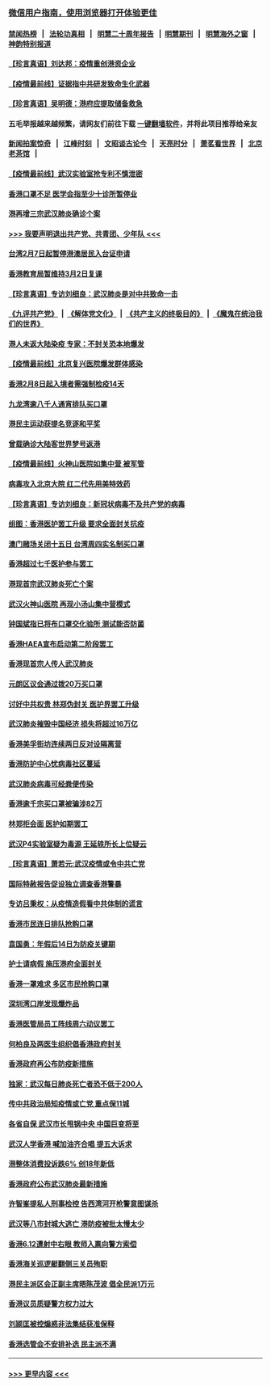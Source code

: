 ### [微信用户指南，使用浏览器打开体验更佳](https://github.com/gfw-breaker/banned-news1/blob/master/indexes/wechat-guide.md?t=0)
#### [禁闻热榜](热点新闻.md?t=0)  &nbsp;&nbsp;|&nbsp;&nbsp; [法轮功真相](https://github.com/gfw-breaker/truth/blob/master/README.md?t=0) &nbsp;&nbsp;|&nbsp;&nbsp; [明慧二十周年报告](https://github.com/gfw-breaker/mh-reports/blob/master/README.md?t=0) &nbsp;&nbsp;|&nbsp;&nbsp;[明慧期刊](https://github.com/gfw-breaker/mh-qikan) &nbsp;&nbsp;|&nbsp;&nbsp; [明慧海外之窗](https://github.com/gfw-breaker/mh-news/blob/master/README.md?t=0) &nbsp;&nbsp;|&nbsp;&nbsp; [神韵特别报道](https://github.com/gfw-breaker/mh-news/blob/master/shenyun.md?t=0)
#### [【珍言真语】刘达邦：疫情重创港资企业](../pages/nsc415/n11854274.md?t=02100222) 
#### [【疫情最前线】证据指中共研发致命生化武器](../pages/nsc415/n11853087.md?t=02100222) 
#### [【珍言真语】吴明德：港府应提取储备救急](../pages/nsc415/n11852734.md?t=02100222) 
#### 五毛举报越来越频繁，请网友们前往下载 [一键翻墙软件](https://github.com/gfw-breaker/ssr-accounts)，并将此项目推荐给亲友
#### [新闻拍案惊奇](https://github.com/gfw-breaker/banned-news1/blob/master/pages/link4.md) &nbsp;&nbsp;|&nbsp;&nbsp; [江峰时刻](https://github.com/gfw-breaker/banned-news1/blob/master/pages/link4.md) &nbsp;&nbsp;|&nbsp;&nbsp; [文昭谈古论今](https://github.com/gfw-breaker/banned-news1/blob/master/pages/link4.md) &nbsp;&nbsp;|&nbsp;&nbsp; [天亮时分](https://github.com/gfw-breaker/banned-news1/blob/master/pages/link4.md) &nbsp;&nbsp;|&nbsp;&nbsp; [萧茗看世界](https://github.com/gfw-breaker/banned-news1/blob/master/pages/link4.md) &nbsp;&nbsp;|&nbsp;&nbsp; [北京老茶馆](https://github.com/gfw-breaker/banned-news1/blob/master/pages/link4.md) &nbsp;&nbsp;|&nbsp;&nbsp; 
#### [【疫情最前线】武汉实验室抢专利不慎泄密](../pages/nsc415/n11850310.md?t=02100222) 
#### [香港口罩不足 医学会指至少十诊所暂停业](../pages/nsc415/n11850301.md?t=02100222) 
#### [港再增三宗武汉肺炎确诊个案](../pages/nsc415/n11850328.md?t=02100222) 
#### [>>> 我要声明退出共产党、共青团、少年队 <<<](https://github.com/begood0513/goodnews/blob/master/quit/letter.md) 
#### [台湾2月7日起暂停港澳居民入台证申请](../pages/nsc415/n11850304.md?t=02100222) 
#### [香港教育局暂维持3月2日复课](../pages/nsc415/n11850260.md?t=02100222) 
#### [【珍言真语】专访刘细良：武汉肺炎是对中共致命一击](../pages/nsc415/n11849934.md?t=02100222) 
#### [《九评共产党》](https://github.com/begood0513/9ping.md/blob/master/README.md) &nbsp;|&nbsp; [《解体党文化》](../../../../jtdwh.md/blob/master/README.md)  &nbsp;|&nbsp; [《共产主义的终极目的》](../../../../gczydzjmd.md/blob/master/README.md) &nbsp;|&nbsp; [《魔鬼在统治我们的世界》](../../../../mgztzwmdsj.md/blob/master/README.md) 
#### [港人未返大陆染疫 专家：不封关恐本地爆发](../pages/nsc415/n11848021.md?t=02100222) 
#### [【疫情最前线】北京复兴医院爆发群体感染](../pages/nsc415/n11847626.md?t=02100222) 
#### [香港2月8日起入境者需强制检疫14天](../pages/nsc415/n11847658.md?t=02100222) 
#### [九龙湾逾八千人通宵排队买口罩](../pages/nsc415/n11847647.md?t=02100222) 
#### [港民主运动获提名竞逐和平奖](../pages/nsc415/n11847633.md?t=02100222) 
#### [曾载确诊大陆客世界梦号返港](../pages/nsc415/n11847608.md?t=02100222) 
#### [【疫情最前线】火神山医院如集中营 被军管](../pages/nsc415/n11847524.md?t=02100222) 
#### [病毒攻入北京大院 红二代先用美特效药](../pages/nsc415/n11847427.md?t=02100222) 
#### [【珍言真语】专访刘细良：新冠状病毒不及共产党的病毒](../pages/nsc415/n11847164.md?t=02100222) 
#### [组图：香港医护罢工升级 要求全面封关抗疫](../pages/nsc415/n11844107.md?t=02100222) 
#### [澳门赌场关闭十五日 台湾周四实名制买口罩](../pages/nsc415/n11845083.md?t=02100222) 
#### [香港超过七千医护参与罢工](../pages/nsc415/n11845051.md?t=02100222) 
#### [港现首宗武汉肺炎死亡个案](../pages/nsc415/n11844998.md?t=02100222) 
#### [武汉火神山医院 再现小汤山集中营模式](../pages/nsc415/n11844763.md?t=02100222) 
#### [钟国斌指已将布口罩交化验所 测试能否防菌](../pages/nsc415/n11842783.md?t=02100222) 
#### [香港HAEA宣布启动第二阶段罢工](../pages/nsc415/n11842723.md?t=02100222) 
#### [香港现首宗人传人武汉肺炎](../pages/nsc415/n11842766.md?t=02100222) 
#### [元朗区议会通过拨20万买口罩](../pages/nsc415/n11842754.md?t=02100222) 
#### [讨好中共权贵 林郑伪封关 医护界罢工升级](../pages/nsc415/n11842359.md?t=02100222) 
#### [武汉肺炎摧毁中国经济 损失将超过16万亿](../pages/nsc415/n11839723.md?t=02100222) 
#### [香港美孚街坊连续两日反对设隔离营](../pages/nsc415/n11839962.md?t=02100222) 
#### [香港防护中心忧病毒社区蔓延](../pages/nsc415/n11839933.md?t=02100222) 
#### [武汉肺炎病毒可经粪便传染](../pages/nsc415/n11839939.md?t=02100222) 
#### [香港逾千宗买口罩被骗涉82万](../pages/nsc415/n11839914.md?t=02100222) 
#### [林郑拒会面 医护如期罢工](../pages/nsc415/n11839892.md?t=02100222) 
#### [武汉P4实验室疑为毒源 王延轶所长上位疑云](../pages/nsc415/n11835543.md?t=02100222) 
#### [【珍言真语】萧若元:武汉疫情或令中共亡党](../pages/nsc415/n11829394.md?t=02100222) 
#### [国际特赦报告促设独立调查香港警暴](../pages/nsc415/n11833845.md?t=02100222) 
#### [专访吕秉权：从疫情造假看中共体制的谎言](../pages/nsc415/n11833813.md?t=02100222) 
#### [香港市民连日排队抢购口罩](../pages/nsc415/n11833794.md?t=02100222) 
#### [袁国勇：年假后14日为防疫关键期](../pages/nsc415/n11831088.md?t=02100222) 
#### [护士请病假 施压港府全面封关](../pages/nsc415/n11831030.md?t=02100222) 
#### [香港一罩难求 多区市民抢购口罩](../pages/nsc415/n11831002.md?t=02100222) 
#### [深圳湾口岸发现爆炸品](../pages/nsc415/n11828802.md?t=02100222) 
#### [香港医管局员工阵线周六动议罢工](../pages/nsc415/n11828762.md?t=02100222) 
#### [何柏良及两医生组织倡香港政府封关](../pages/nsc415/n11828749.md?t=02100222) 
#### [香港政府再公布防疫新措施](../pages/nsc415/n11828716.md?t=02100222) 
#### [独家：武汉每日肺炎死亡者恐不低于200人](../pages/nsc415/n11828240.md?t=02100222) 
#### [传中共政治局知疫情或亡党 重点保11城](../pages/nsc415/n11828145.md?t=02100222) 
#### [各省自保 武汉市长甩锅中央 中国巨变将至](../pages/nsc415/n11828021.md?t=02100222) 
#### [武汉人学香港 喊加油齐合唱 提五大诉求](../pages/nsc415/n11827046.md?t=02100222) 
#### [港整体消费投诉跌6% 创18年新低](../pages/nsc415/n11817280.md?t=02100222) 
#### [香港政府公布武汉肺炎最新措施](../pages/nsc415/n11817152.md?t=02100222) 
#### [许智峯提私人刑事检控 告西湾河开枪警意图谋杀](../pages/nsc415/n11817132.md?t=02100222) 
#### [武汉等八市封城大逃亡 港防疫被批太慢太少](../pages/nsc415/n11817058.md?t=02100222) 
#### [香港6.12遭射中右眼 教师入禀向警方索偿](../pages/nsc415/n11814678.md?t=02100222) 
#### [香港海关巡逻艇翻侧三关员殉职](../pages/nsc415/n11814604.md?t=02100222) 
#### [港民主派区会正副主席晤陈茂波 倡全民派1万元](../pages/nsc415/n11814582.md?t=02100222) 
#### [香港议员质疑警方权力过大](../pages/nsc415/n11814560.md?t=02100222) 
#### [刘颕匡被控煽惑非法集结获准保释](../pages/nsc415/n11811727.md?t=02100222) 
#### [香港选管会不安排补选 民主派不满](../pages/nsc415/n11811691.md?t=02100222) 

----
#### [ >>> 更早内容 <<< ](../indexes/nsc415-earlier.md)
